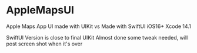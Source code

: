 # AppleMapsUI
Apple Maps App UI made with UIKit vs Made with SwiftUI
iOS16+
Xcode 14.1

SwiftUI Version is close to final
UIKit Almost done some tweak needed, will post screen shot when it's over
